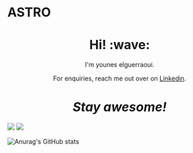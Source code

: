 # ASTRO
<h1 align='center'> Hi! :wave:</h1>
<p align='center'>
I'm younes elguerraoui.
</p>
<p align='center'>For enquiries, reach me out over on <a href="https://www.linkedin.com/in/younes-el-guerraoui-758480127/">Linkedin</a>.</p>

<h1 align='center'><i>Stay awesome!</i></h1>

![](https://img.shields.io/badge/<WORD_ON_LEFT>-<WORD_ON_RIGHT>-informational?style=flat-square&logo=appveyor&logo=<LOGO_NAME>&logoColor=white&color=2bbc8a)
![](https://img.shields.io/badge/<WORD_ON_LEFT>-<WORD_ON_RIGHT>-informational?style=flat-square&logo=appveyor&logo=<LOGO_NAME>&logoColor=white&color=2bbc8a)

![Anurag's GitHub stats](https://github-readme-stats.vercel.app/api?username=astronino&show_icons=true&theme=radical)
